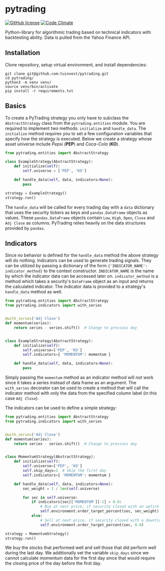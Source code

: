 # pytrading

[![GitHub license](https://img.shields.io/github/license/mashape/apistatus.svg?style=flat-square)](http://goldsborough.mit-license.org)
[![Code Climate](https://codeclimate.com/github/tuinvest/pytrading/badges/gpa.svg)](https://codeclimate.com/github/tuinvest/pytrading)

Python-library for algorithmic trading based on technical indicators with backtesting ability. Data is pulled from the Yahoo Finance API.

## Installation

Clone repository, setup virtual environment, and install dependencies:

```shell
git clone git@github.com:tuinvest/pytrading.git
cd pytrading/
python3 -m venv venv/
source venv/bin/activate
pip install -r requirements.txt
```

## Basics

To create a PyTrading strategy you only have to subclass the `AbstractStrategy` class from the `pytrading.entities` module. You are required to implement two methods: `initialize` and `handle_data`. The `initialize` method requires you to set a few configuration variables that specify how the strategy is executed. Below we create a strategy whose asset universe include *Pepsi* (**PEP**) and *Coca-Cola* (**KO**).

```python
from pytrading.entities import AbstractStrategy

class ExampleStrategy(AbstractStrategy):
    def initialize(self):
        self.universe = ['PEP', 'KO']

    def handle_data(self, data, indicators=None):
		pass

strategy = ExampleStrategy()
strategy.run()
```

The `handle_data` will be called for every trading day with a `data` dictionary that uses the security tickers as keys and `pandas.DataFrame` objects as values. These `pandas.DataFrame` objects contain `Low`, `High`, `Open`, `Close` and `Adj Close` as columns. PyTrading relies heavily on the data structures provided by `pandas`.

## Indicators

Since no behavior is defined for the `handle_data` method the above strategy will do nothing. Indicators can be used to generate trading signals. They can be utilized by passing a dictionary of the form `{'INDICATOR_NAME': indicator_method}` to the context constructor. `INDICATOR_NAME` is the name by which the indicator data can be accessed later on. `indicator_method` is a method which takes a security's `DataFrame` object as an input and returns the calculated indicator. The indicator data is provided to a strategy's `handle_data` method as well.

```python
from pytrading.entities import AbstractStrategy
from pytrading.indicators import with_series


@with_series('Adj Close')
def momentum(series):
    return series - series.shift()  # Change to previous day


class ExampleStrategy(AbstractStrategy):
    def initialize(self):
        self.universe=['PEP', 'KO']
        self.indicators={ 'MOMENTUM': momentum }

    def handle_data(self, data, indicators=None):
        pass
```

Simply passing the `momentum` method as an indicator method will not work since it takes a series instead of data frame as an argument. The `with_series` decorator can be used to create a method that will call the indicator method with only the data from the specified column label (in this case `Adj Close`).

The indicators can be used to define a simple strategy:

```python
from pytrading.entities import AbstractStrategy
from pytrading.indicators import with_series


@with_series('Adj Close')
def momentum(series):
    return series - series.shift()  # Change to previous day


class MomentumStrategy(AbstractStrategy):
    def initialize(self):
        self.universe=['PEP', 'KO']
        self.skip_days=1  # Skip the first day
        self.indicators={ 'MOMENTUM': momentum }

    def handle_data(self, data, indicators=None):
        sec_weight = 1 / len(self.universe)

        for sec in self.universe:
            if indicators[sec]['MOMENTUM'][-1] > 0.0:
                # Buy at next price, if security closed with an uptick
                self.environment.order_target_percent(sec, sec_weight)
            else:
                # Sell at next price, if security closed with a downtick
                self.environment.order_target_percent(sec, 0.0)

strategy = MomentumStrategy()
strategy.run()
```

We buy the stocks that performed well and sell those that did perform well during the last day. We additionally set the variable `skip_days` since we cannot calculate momentum data for the first day since that would require the closing price of the day before the first day.
